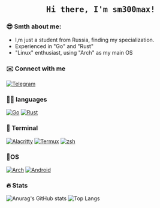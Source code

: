 <h2 align='center'><samp><strong>Hi there, I'm sm300max!</strong></samp></h2>

### 😎 Smth about me:

- I,m just a student from Russia, finding my specialization.
- Experienced in "Go" and "Rust"
- "Linux" enthusiast, using "Arch" as my main OS

### ✉️ Connect with me
[![Telegram](https://img.shields.io/badge/Telegram-2CA5E0?style=for-the-badge&logo=telegram&logoColor=white)](https://t.me/sm300max) 

### 👨‍💻 languages

[![Go](https://img.shields.io/badge/Go-00ADD8?style=for-the-badge&logo=go&logoColor=white)](#)
[![Rust](https://img.shields.io/badge/Rust-black?style=for-the-badge&logo=rust&logoColor=#E57324)](#)

### 🤖 Terminal

[![Alacritty](https://img.shields.io/badge/alacritty-F46D01?style=for-the-badge&logo=alacritty&logoColor=white)](#)
[![Termux](https://img.shields.io/badge/tmux-1BB91F?style=for-the-badge&logo=tmux&logoColor=white)](#)
[![zsh](https://img.shields.io/badge/Zsh-F15A24?style=for-the-badge&logo=Zsh&logoColor=white)](#)

### 🐧OS

[![Arch](https://img.shields.io/badge/Arch_Linux-1793D1?style=for-the-badge&logo=arch-linux&logoColor=white)](#)
[![Android](https://img.shields.io/badge/Android-3DDC84?style=for-the-badge&logo=android&logoColor=white)](#)

### 🔥 Stats

![Anurag's GitHub stats](https://github-readme-stats.vercel.app/api?username=sm300max&show_icons=true&theme=midnight-purple)
![Top Langs](https://github-readme-stats.vercel.app/api/top-langs/?username=sm300max&layout=compact&theme=midnight-purple)
